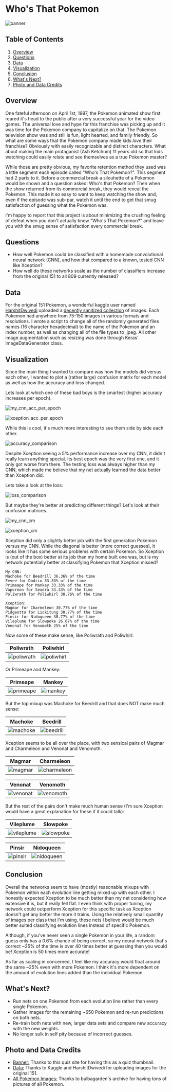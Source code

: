 # Who's That Pokemon

![banner](https://github.com/NJacobsohn/Whos_That_Pokemon/blob/master/img/whos_that_banner.jpg)

## Table of Contents

1. [Overview](#overview)
2. [Questions](#questions)
3. [Data](#cleaning)
4. [Visualization](#visualization)
5. [Conclusion](#conclusion)
6. [What's Next?](#what's-next?)
7. [Photo and Data Credits](#photo-and-data-credits)

## **Overview**

One fateful afternoon on April 1st, 1997, the Pokemon animated show first reared it's head to the public after a very successful year for the video games. The universal love and hype for this franchise was picking up and it was time for the Pokemon company to capitalize on that. The Pokemon television show was and still is fun, light hearted, and family friendly. So what are some ways that the Pokemon company made kids *love* their franchise? Obviously with easily recognizable and distinct characters. What about making the main protaganist (Ash Ketchum) 11 years old so that kids watching could easily relate and see themselves as a true Pokemon master?  

While those are pretty obvious, my favorite retention method they used was a little segment each episode called "Who's That Pokemon?". This segment had 2 parts to it. Before a commercial break a silouhette of a Pokemon would be shown and a question asked: Who's that Pokemon? Then when the show returned from its commercial break, they would reveal the Pokemon. This made it so easy to want to keep watching the show and, even if the episode was sub-par, watch it until the end to get that smug satisfaction of guessing what the Pokemon was.

I'm happy to report that this project is about minimizing the crushing feeling of defeat when you don't actually know "Who's That Pokemon?" and leave you with the smug sense of satisfaction every commercial break.

## **Questions**

- How well Pokemon could be classified with a homemade convolutional neural network (CNN), and how that compared to a known, tested CNN like Xception?
- How well do these networks scale as the number of classifiers increase from the original 151 to all 809 currently released?  

## **Data**

For the original 151 Pokemon, a wonderful kaggle user named [HarshitDwivedi](https://www.kaggle.com/thedagger) uploaded a [decently sanitized collection](https://www.kaggle.com/thedagger/pokemon-generation-one) of images. Each Pokemon had anywhere from 75-150 images in various formats and resolutions. I wrote a script to change all of the randomly generated files names (16 character hexadecimal) to the name of the Pokemon and an index number, as well as changing all of the file types to .jpeg. All other image augmentation such as resizing was done through Keras' ImageDataGenerator class.

## **Visualization**

Since the main thing I wanted to compare was how the models did versus each other, I wanted to plot a (rather large) confusion matrix for each model as well as how the accuracy and loss changed.  

Lets look at which one of these bad boys is the smartest (higher accuracy increases per epoch).

![my_cnn_acc_per_epoch](https://github.com/NJacobsohn/Whos_That_Pokemon/blob/master/img/accuracy_per_epoch_my_cnn.png)

![xception_acc_per_epoch](https://github.com/NJacobsohn/Whos_That_Pokemon/blob/master/img/accuracy_per_epoch_xception.png)

While this is cool, it's much more interesting to see them side by side each other.

![accuracy_comparison](https://github.com/NJacobsohn/Whos_That_Pokemon/blob/master/img/accuracy_comparison.png)

Despite Xception seeing a 5% performance increase over my CNN, it didn't really learn anything special. Its best epoch was the very first one, and it only got worse from there. The testing loss was always higher than my CNN, which made me believe that my net actually learned the data better than Xception did.  

Lets take a look at the loss:  

![loss_comparison](https://github.com/NJacobsohn/Whos_That_Pokemon/blob/master/img/loss_comparison.png)

But maybe they're better at predicting different things? Let's look at their confusion matrices.  

![my_cnn_cm](https://github.com/NJacobsohn/Whos_That_Pokemon/blob/master/img/my_cnn_cm.png)

![xception_cm](https://github.com/NJacobsohn/Whos_That_Pokemon/blob/master/img/xception_cm.png)

Xception did only a slightly better job with the first generation Pokemon versus my CNN. While the diagonal is better (more correct guesses), it looks like it has some serious problems with certain Pokemon. So Xception is (out of the box) better at its job than my home built one was, but is my network potentially better at classifying Pokemon that Xception missed?

    My CNN:
    Machoke for Beedrill 36.36% of the time
    Eevee for Dodrio 33.33% of the time
    Primeape for Mankey 33.33% of the time
    Vaporeon for Seadra 33.33% of the time
    Poliwrath for Poliwhirl 30.76% of the time 

    Xception:
    Magmar for Charmeleon 30.77% of the time
    Pidgeotto for Lickitung 30.77% of the time
    Pinsir for Nidoqueen 30.77% of the time
    Vileplume for Slowpoke 26.67% of the time
    Venonat for Venomoth 25% of the time

Now some of these make sense, like Poliwrath and Poliwhirl:

Poliwrath                  |  Poliwhirl
:-------------------------:|:-------------------------:
![poliwrath](https://github.com/NJacobsohn/Whos_That_Pokemon/blob/master/img/poliwrath.png)  |  ![poliwhirl](https://github.com/NJacobsohn/Whos_That_Pokemon/blob/master/img/poliwhirl.png)

Or Primeape and Mankey:

Primeape                  |  Mankey
:-------------------------:|:-------------------------:
![primeape](https://github.com/NJacobsohn/Whos_That_Pokemon/blob/master/img/primeape.png)  |  ![mankey](https://github.com/NJacobsohn/Whos_That_Pokemon/blob/master/img/mankey.png)

But the top mixup was Machoke for Beedrill and that does NOT make much sense:

Machoke                    |  Beedrill
:-------------------------:|:-------------------------:
![machoke](https://github.com/NJacobsohn/Whos_That_Pokemon/blob/master/img/machoke.png)  |  ![beedrill](https://github.com/NJacobsohn/Whos_That_Pokemon/blob/master/img/beedrill.png)

Xception seems to be all over the place, with two sensical pairs of Magmar and Charmeleon and Venonat and Venomoth:

Magmar                   |  Charmeleon
:-------------------------:|:-------------------------:
![magmar](https://github.com/NJacobsohn/Whos_That_Pokemon/blob/master/img/magmar.png)  |  ![charmeleon](https://github.com/NJacobsohn/Whos_That_Pokemon/blob/master/img/charmeleon.png)

Venonat                  |  Venomoth
:-------------------------:|:-------------------------:
![venonat](https://github.com/NJacobsohn/Whos_That_Pokemon/blob/master/img/venonat.png)  |  ![venomoth](https://github.com/NJacobsohn/Whos_That_Pokemon/blob/master/img/venomoth.png)

But the rest of the pairs don't make much human sense (I'm sure Xception would have a great explanation for these if it could talk):

Vileplume                  |  Slowpoke
:-------------------------:|:-------------------------:
![vileplume](https://github.com/NJacobsohn/Whos_That_Pokemon/blob/master/img/vileplume.png)  |  ![slowpoke](https://github.com/NJacobsohn/Whos_That_Pokemon/blob/master/img/slowpoke.png)

Pinsir                  |  Nidoqueen
:-------------------------:|:-------------------------:
![pinsir](https://github.com/NJacobsohn/Whos_That_Pokemon/blob/master/img/pinsir.png)  |  ![nidoqueen](https://github.com/NJacobsohn/Whos_That_Pokemon/blob/master/img/nidoqueen.png)

## **Conclusion**

Overall the networks seem to have (mostly) reasonable mixups with Pokemon within each evolution line getting mixed up with each other. I honestly expected Xception to be much better than my net considering how extensive it is, but it really fell flat. I even think with proper tuning, my network could outperform Xception for this specific task as Xception doesn't get any better the more it trains. Using the relatively small quantity of images per class that I'm using, these nets I believe would be much better suited classifying evolution lines instead of specific Pokemon.

Although, if you've never seen a single Pokemon in your life, a random guess only has a 0.6% chance of being correct, so my neural network that's correct ~25% of the time is over 40 times better at guessing than you would be! Xception is 50 times more accurate!  

As far as scaling in concerned, I feel like my accuracy would float around the same ~25% even with more Pokemon. I think it's more dependent on the amount of evolution lines added than the individual Pokemon.  

## **What's Next?**

- Run nets on one Pokemon from each evolution line rather than every single Pokemon.
- Gather images for the remaining ~650 Pokemon and re-run predictions on both nets.
- Re-train both nets with new, larger data sets and compare new accuracy with the new weights.
- No longer sulk in self pity because of incorrect guesses.

## **Photo and Data Credits**

- [Banner:](https://www.sporcle.com/games/Chenchilla/silhouettes) Thanks to this quiz site for having this as a quiz thumbnail.
- [Data:](https://www.kaggle.com/thedagger/pokemon-generation-one) Thanks to Kaggle and HarshitDwivedi for uploading images for the original 151.
- [All Pokemon Images:](https://archives.bulbagarden.net/wiki/) Thanks to bulbagarden's archive for having tons of pictures of all Pokemon.
